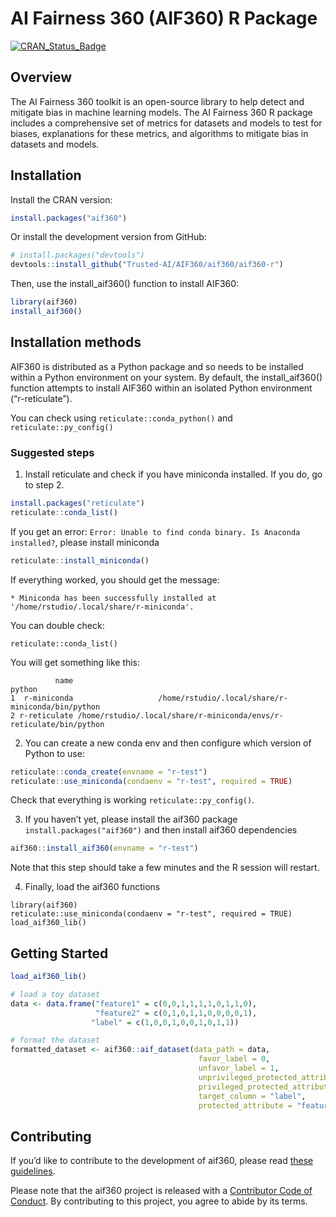 
<!-- README.md is generated from README.Rmd. Please edit that file -->

# AI Fairness 360 (AIF360) R Package

<!-- badges: start -->

[![CRAN\_Status\_Badge](http://www.r-pkg.org/badges/version/aif360)](https://cran.r-project.org/package=aif360)
<!-- badges: end -->

## Overview

The AI Fairness 360 toolkit is an open-source library to help detect and
mitigate bias in machine learning models. The AI Fairness 360 R package
includes a comprehensive set of metrics for datasets and models to test
for biases, explanations for these metrics, and algorithms to mitigate
bias in datasets and models.

## Installation

Install the CRAN version:

``` r
install.packages("aif360")
```

Or install the development version from GitHub:

``` r
# install.packages("devtools")
devtools::install_github("Trusted-AI/AIF360/aif360/aif360-r")
```

Then, use the install\_aif360() function to install AIF360:

``` r
library(aif360)
install_aif360()
```

## Installation methods

AIF360 is distributed as a Python package and so needs to be installed
within a Python environment on your system. By default, the
install\_aif360() function attempts to install AIF360 within an isolated
Python environment (“r-reticulate”).

You can check using `reticulate::conda_python()` and
`reticulate::py_config()`

### Suggested steps

1)  Install reticulate and check if you have miniconda installed. If you
    do, go to step 2.

<!-- end list -->

``` r
install.packages("reticulate")
reticulate::conda_list()
```

If you get an error: `Error: Unable to find conda binary. Is Anaconda
installed?`, please install miniconda

``` r
reticulate::install_miniconda()
```

If everything worked, you should get the message:

`* Miniconda has been successfully installed at
'/home/rstudio/.local/share/r-miniconda'.`

You can double check:

    reticulate::conda_list()

You will get something like this:

``` 
          name                                                              python
1  r-miniconda                   /home/rstudio/.local/share/r-miniconda/bin/python
2 r-reticulate /home/rstudio/.local/share/r-miniconda/envs/r-reticulate/bin/python
```

2)  You can create a new conda env and then configure which version of
    Python to use:

<!-- end list -->

``` r
reticulate::conda_create(envname = "r-test")
reticulate::use_miniconda(condaenv = "r-test", required = TRUE)
```

Check that everything is working `reticulate::py_config()`.

3)  If you haven’t yet, please install the aif360 package
    `install.packages("aif360")` and then install aif360 dependencies

<!-- end list -->

``` r
aif360::install_aif360(envname = "r-test")
```

Note that this step should take a few minutes and the R session will
restart.

4)  Finally, load the aif360 functions

<!-- end list -->

    library(aif360)
    reticulate::use_miniconda(condaenv = "r-test", required = TRUE)
    load_aif360_lib()

## Getting Started

``` r
load_aif360_lib()
```

``` r
# load a toy dataset
data <- data.frame("feature1" = c(0,0,1,1,1,1,0,1,1,0),
                   "feature2" = c(0,1,0,1,1,0,0,0,0,1),
                  "label" = c(1,0,0,1,0,0,1,0,1,1))

# format the dataset
formatted_dataset <- aif360::aif_dataset(data_path = data,
                                          favor_label = 0,
                                          unfavor_label = 1,
                                          unprivileged_protected_attribute = 0,
                                          privileged_protected_attribute = 1,
                                          target_column = "label",
                                          protected_attribute = "feature1")
```

## Contributing

If you’d like to contribute to the development of aif360, please read
[these guidelines](CONTRIBUTING.md).

Please note that the aif360 project is released with a [Contributor Code
of Conduct](CODEOFCONDUCT.md). By contributing to this project, you
agree to abide by its terms.
